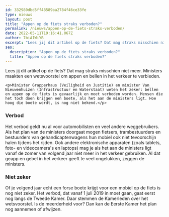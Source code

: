 ```yaml
---
id: 332980dbd5ff48589aa2784f46ce33fe
type: nieuws
layout: post
title: "Appen op de fiets straks verboden?"
permalink: /nieuws/appen-op-de-fiets-straks-verboden/
date: 2022-05-11T19:16:41.067Z
author: 7biA1WiYB
excerpt: "Lees jij dit artikel op de fiets? Dat mag straks misschien niet meer. Ministers maakten een wetsvoorstel om appen en bellen in het verkeer te verbieden.  "
seo:
  description: "Appen op de fiets straks verboden?"
  title: "Appen op de fiets straks verboden?"
---
```

Lees jij dit artikel op de fiets? Dat mag straks misschien niet meer. Ministers maakten een wetsvoorstel om appen en bellen in het verkeer te verbieden.  

    <p>Minister Grapperhaus (Veiligheid en Justitie) en minister Van Nieuwenhuizen (Infrastructuur en Waterstaat) weten het zeker: bellen en appen op de fiets is gevaarlijk en moet verboden worden. Mensen die het toch doen krijgen een boete, als het aan de ministers ligt. Hoe hoog die boete wordt, is nog niet bekend.</p>
<h3>Verbod</h3>
<p>Het verbod geldt nu al voor automobilisten en veel andere weggebruikers. Als het plan van de ministers doorgaat mogen fietsers, trambestuurders en bestuurders van gehandicaptenwagens hun mobiel ook niet tevoorschijn halen tijdens het rijden. Ook andere elektronische apparaten (zoals tablets, foto- en videocamera's en laptops) mag je als het aan de ministers ligt vanaf de zomer van volgend jaar niet meer in het verkeer gebruiken. Al dat geapp en gebel in het verkeer geeft te veel ongelukken, zeggen de ministers.</p>
<h3>Niet zeker</h3>
<p>Of je volgend jaar echt een forse boete krijgt voor een mobiel op de fiets is nog niet zeker. Het verbod, dat vanaf 1 juli 2019 in moet gaan, gaat eerst nog langs de Tweede Kamer. Daar stemmen de Kamerleden over het wetsvoorstel. Is de meerderheid voor? Dan kan de Eerste Kamer het plan nog aannemen of afwijzen.</p>  
